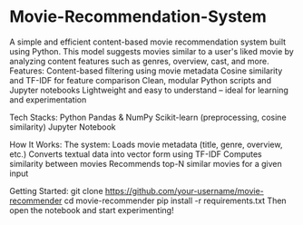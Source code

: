 # Movie-Recommendation-System
A simple and efficient content-based movie recommendation system built using Python. This model suggests movies similar to a user's liked movie by analyzing content features such as genres, overview, cast, and more.
Features:
Content-based filtering using movie metadata
Cosine similarity and TF-IDF for feature comparison
Clean, modular Python scripts and Jupyter notebooks
Lightweight and easy to understand – ideal for learning and experimentation

Tech Stacks:
Python
Pandas & NumPy
Scikit-learn (preprocessing, cosine similarity)
Jupyter Notebook

How It Works:
The system:
Loads movie metadata (title, genre, overview, etc.)
Converts textual data into vector form using TF-IDF
Computes similarity between movies
Recommends top-N similar movies for a given input

Getting Started:
git clone https://github.com/your-username/movie-recommender
cd movie-recommender
pip install -r requirements.txt
Then open the notebook and start experimenting!



